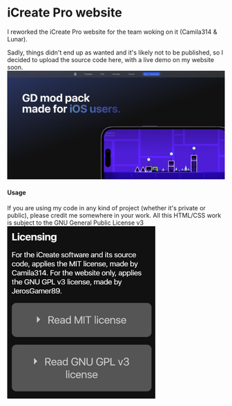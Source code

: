 # iCreate Pro website
I reworked the iCreate Pro website for the team woking on it (Camila314 & Lunar).

Sadly, things didn't end up as wanted and it's likely not to be published, so I decided to upload the source code here, with a live demo on my website soon.
<br><img src="https://raw.githubusercontent.com/Ascript89/icreate-website/main/github-showcase/1.jpg?token=GHSAT0AAAAAABWTQ53H3JJECIL4L4M7ZQXOY26OQ5A" />

#### Usage
If you are using my code in any kind of project (whether it's private or public), please credit me somewhere in your work. All this HTML/CSS work is subject to the GNU General Public License v3
<br><img src="https://raw.githubusercontent.com/Ascript89/icreate-website/main/github-showcase/2.jpg?token=GHSAT0AAAAAABWTQ53HMDZBAWMJ7P4JLOL2Y26OPNA" height="400px" />
